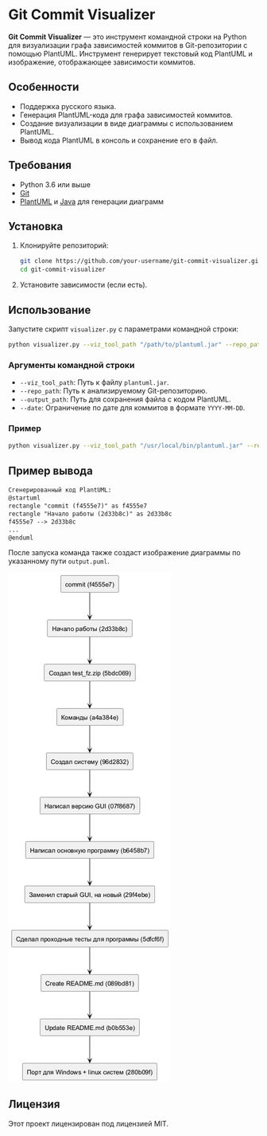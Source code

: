 # Git Commit Visualizer

**Git Commit Visualizer** — это инструмент командной строки на Python для визуализации графа зависимостей коммитов в Git-репозитории с помощью PlantUML. Инструмент генерирует текстовый код PlantUML и изображение, отображающее зависимости коммитов.

## Особенности

- Поддержка русского языка.
- Генерация PlantUML-кода для графа зависимостей коммитов.
- Создание визуализации в виде диаграммы с использованием PlantUML.
- Вывод кода PlantUML в консоль и сохранение его в файл.

## Требования

- Python 3.6 или выше
- [Git](https://git-scm.com/)
- [PlantUML](http://plantuml.com/) и [Java](https://www.java.com/) для генерации диаграмм

## Установка

1. Клонируйте репозиторий:

   ```bash
   git clone https://github.com/your-username/git-commit-visualizer.git
   cd git-commit-visualizer
   ```

2. Установите зависимости (если есть).

## Использование

Запустите скрипт `visualizer.py` с параметрами командной строки:

```bash
python visualizer.py --viz_tool_path "/path/to/plantuml.jar" --repo_path "/path/to/git-repo" --output_path "/path/to/output.puml" --date "YYYY-MM-DD"
```

### Аргументы командной строки

- `--viz_tool_path`: Путь к файлу `plantuml.jar`.
- `--repo_path`: Путь к анализируемому Git-репозиторию.
- `--output_path`: Путь для сохранения файла с кодом PlantUML.
- `--date`: Ограничение по дате для коммитов в формате `YYYY-MM-DD`.

### Пример

```bash
python visualizer.py --viz_tool_path "/usr/local/bin/plantuml.jar" --repo_path "/Users/user/my-repo" --output_path "./output.puml" --date "2024-01-01"
```

## Пример вывода

```plaintext
Сгенерированный код PlantUML:
@startuml
rectangle "commit (f4555e7)" as f4555e7
rectangle "Начало работы (2d33b8c)" as 2d33b8c
f4555e7 --> 2d33b8c
...
@enduml
```



После запуска команда также создаст изображение диаграммы по указанному пути `output.puml`.

![Диаграмма зависимостей коммитов](output\output.png)
## Лицензия

Этот проект лицензирован под лицензией MIT.
